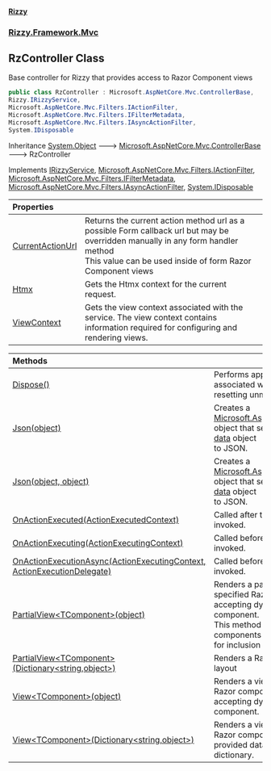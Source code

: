 #### [Rizzy](index.md 'index')
### [Rizzy.Framework.Mvc](Rizzy.Framework.Mvc.md 'Rizzy.Framework.Mvc')

## RzController Class

Base controller for Rizzy that provides access to Razor Component views

```csharp
public class RzController : Microsoft.AspNetCore.Mvc.ControllerBase,
Rizzy.IRizzyService,
Microsoft.AspNetCore.Mvc.Filters.IActionFilter,
Microsoft.AspNetCore.Mvc.Filters.IFilterMetadata,
Microsoft.AspNetCore.Mvc.Filters.IAsyncActionFilter,
System.IDisposable
```

Inheritance [System.Object](https://docs.microsoft.com/en-us/dotnet/api/System.Object 'System.Object') &#129106; [Microsoft.AspNetCore.Mvc.ControllerBase](https://docs.microsoft.com/en-us/dotnet/api/Microsoft.AspNetCore.Mvc.ControllerBase 'Microsoft.AspNetCore.Mvc.ControllerBase') &#129106; RzController

Implements [IRizzyService](Rizzy.IRizzyService.md 'Rizzy.IRizzyService'), [Microsoft.AspNetCore.Mvc.Filters.IActionFilter](https://docs.microsoft.com/en-us/dotnet/api/Microsoft.AspNetCore.Mvc.Filters.IActionFilter 'Microsoft.AspNetCore.Mvc.Filters.IActionFilter'), [Microsoft.AspNetCore.Mvc.Filters.IFilterMetadata](https://docs.microsoft.com/en-us/dotnet/api/Microsoft.AspNetCore.Mvc.Filters.IFilterMetadata 'Microsoft.AspNetCore.Mvc.Filters.IFilterMetadata'), [Microsoft.AspNetCore.Mvc.Filters.IAsyncActionFilter](https://docs.microsoft.com/en-us/dotnet/api/Microsoft.AspNetCore.Mvc.Filters.IAsyncActionFilter 'Microsoft.AspNetCore.Mvc.Filters.IAsyncActionFilter'), [System.IDisposable](https://docs.microsoft.com/en-us/dotnet/api/System.IDisposable 'System.IDisposable')

| Properties | |
| :--- | :--- |
| [CurrentActionUrl](Rizzy.Framework.Mvc.RzController.CurrentActionUrl.md 'Rizzy.Framework.Mvc.RzController.CurrentActionUrl') | Returns the current action method url as a possible Form callback url but may be overridden manually in any form handler method<br/>This value can be used inside of form Razor Component views |
| [Htmx](Rizzy.Framework.Mvc.RzController.Htmx.md 'Rizzy.Framework.Mvc.RzController.Htmx') | Gets the Htmx context for the current request. |
| [ViewContext](Rizzy.Framework.Mvc.RzController.ViewContext.md 'Rizzy.Framework.Mvc.RzController.ViewContext') | Gets the view context associated with the service. The view context contains information required for configuring and rendering views. |

| Methods | |
| :--- | :--- |
| [Dispose()](Rizzy.Framework.Mvc.RzController.Dispose().md 'Rizzy.Framework.Mvc.RzController.Dispose()') | Performs application-defined tasks associated with freeing, releasing, or resetting unmanaged resources. |
| [Json(object)](Rizzy.Framework.Mvc.RzController.Json(object).md 'Rizzy.Framework.Mvc.RzController.Json(object)') | Creates a [Microsoft.AspNetCore.Mvc.JsonResult](https://docs.microsoft.com/en-us/dotnet/api/Microsoft.AspNetCore.Mvc.JsonResult 'Microsoft.AspNetCore.Mvc.JsonResult') object that serializes the specified [data](Rizzy.Framework.Mvc.RzController.Json(object).md#Rizzy.Framework.Mvc.RzController.Json(object).data 'Rizzy.Framework.Mvc.RzController.Json(object).data') object<br/>to JSON. |
| [Json(object, object)](Rizzy.Framework.Mvc.RzController.Json(object,object).md 'Rizzy.Framework.Mvc.RzController.Json(object, object)') | Creates a [Microsoft.AspNetCore.Mvc.JsonResult](https://docs.microsoft.com/en-us/dotnet/api/Microsoft.AspNetCore.Mvc.JsonResult 'Microsoft.AspNetCore.Mvc.JsonResult') object that serializes the specified [data](Rizzy.Framework.Mvc.RzController.Json(object,object).md#Rizzy.Framework.Mvc.RzController.Json(object,object).data 'Rizzy.Framework.Mvc.RzController.Json(object, object).data') object<br/>to JSON. |
| [OnActionExecuted(ActionExecutedContext)](Rizzy.Framework.Mvc.RzController.OnActionExecuted(Microsoft.AspNetCore.Mvc.Filters.ActionExecutedContext).md 'Rizzy.Framework.Mvc.RzController.OnActionExecuted(Microsoft.AspNetCore.Mvc.Filters.ActionExecutedContext)') | Called after the action method is invoked. |
| [OnActionExecuting(ActionExecutingContext)](Rizzy.Framework.Mvc.RzController.OnActionExecuting(Microsoft.AspNetCore.Mvc.Filters.ActionExecutingContext).md 'Rizzy.Framework.Mvc.RzController.OnActionExecuting(Microsoft.AspNetCore.Mvc.Filters.ActionExecutingContext)') | Called before the action method is invoked. |
| [OnActionExecutionAsync(ActionExecutingContext, ActionExecutionDelegate)](Rizzy.Framework.Mvc.RzController.OnActionExecutionAsync(Microsoft.AspNetCore.Mvc.Filters.ActionExecutingContext,Microsoft.AspNetCore.Mvc.Filters.ActionExecutionDelegate).md 'Rizzy.Framework.Mvc.RzController.OnActionExecutionAsync(Microsoft.AspNetCore.Mvc.Filters.ActionExecutingContext, Microsoft.AspNetCore.Mvc.Filters.ActionExecutionDelegate)') | Called before the action method is invoked. |
| [PartialView&lt;TComponent&gt;(object)](Rizzy.Framework.Mvc.RzController.PartialView_TComponent_(object).md 'Rizzy.Framework.Mvc.RzController.PartialView<TComponent>(object)') | Renders a partial view using the specified Razor component, optionally accepting dynamic data to pass to the component.<br/>This method is intended for rendering components without a layout, suitable for inclusion in other views. |
| [PartialView&lt;TComponent&gt;(Dictionary&lt;string,object&gt;)](Rizzy.Framework.Mvc.RzController.PartialView_TComponent_(System.Collections.Generic.Dictionary_string,object_).md 'Rizzy.Framework.Mvc.RzController.PartialView<TComponent>(System.Collections.Generic.Dictionary<string,object>)') | Renders a Razor component without a layout |
| [View&lt;TComponent&gt;(object)](Rizzy.Framework.Mvc.RzController.View_TComponent_(object).md 'Rizzy.Framework.Mvc.RzController.View<TComponent>(object)') | Renders a view using the specified Razor component, optionally accepting dynamic data to pass to the component. |
| [View&lt;TComponent&gt;(Dictionary&lt;string,object&gt;)](Rizzy.Framework.Mvc.RzController.View_TComponent_(System.Collections.Generic.Dictionary_string,object_).md 'Rizzy.Framework.Mvc.RzController.View<TComponent>(System.Collections.Generic.Dictionary<string,object>)') | Renders a view using the specified Razor component with explicitly provided data in the form of a dictionary. |
